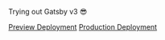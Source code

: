 Trying out Gatsby v3 😎

[Preview Deployment](https://dpjungmin.gatsbyjs.io)
[Production Deployment](https://dpjungmin.com)
